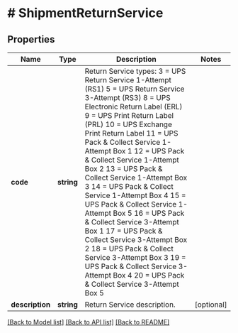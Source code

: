 # # ShipmentReturnService

## Properties

Name | Type | Description | Notes
------------ | ------------- | ------------- | -------------
**code** | **string** | Return Service types:   3 &#x3D; UPS Return Service 1-Attempt (RS1)  5 &#x3D; UPS Return Service 3-Attempt (RS3)  8 &#x3D; UPS Electronic Return Label (ERL)  9 &#x3D; UPS Print Return Label (PRL)  10 &#x3D; UPS Exchange Print Return Label  11 &#x3D; UPS Pack &amp; Collect Service 1-Attempt Box 1  12 &#x3D; UPS Pack &amp; Collect Service 1-Attempt Box 2  13 &#x3D; UPS Pack &amp; Collect Service 1-Attempt Box 3  14 &#x3D; UPS Pack &amp; Collect Service 1-Attempt Box 4  15 &#x3D; UPS Pack &amp; Collect Service 1-Attempt Box 5  16 &#x3D; UPS Pack &amp; Collect Service 3-Attempt Box 1  17 &#x3D; UPS Pack &amp; Collect Service 3-Attempt Box 2  18 &#x3D; UPS Pack &amp; Collect Service 3-Attempt Box 3  19 &#x3D; UPS Pack &amp; Collect Service 3-Attempt Box 4  20 &#x3D; UPS Pack &amp; Collect Service 3-Attempt Box 5 |
**description** | **string** | Return Service description. | [optional]

[[Back to Model list]](../../README.md#models) [[Back to API list]](../../README.md#endpoints) [[Back to README]](../../README.md)

